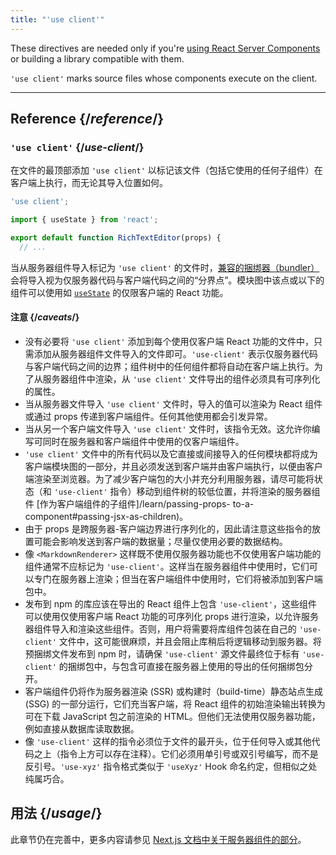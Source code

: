 ```yaml
---
title: "'use client'"
---
```


<Note>

These directives are needed only if you're [using React Server Components](/learn/start-a-new-react-project#bleeding-edge-react-frameworks) or building a library compatible with them.

</Note>


<Intro>

`'use client'` marks source files whose components execute on the client.

</Intro>

<InlineToc />

---

## Reference {/*reference*/}

### `'use client'` {/*use-client*/}

在文件的最顶部添加 `'use client'` 以标记该文件（包括它使用的任何子组件）在客户端上执行，而无论其导入位置如何。

```js
'use client';

import { useState } from 'react';

export default function RichTextEditor(props) {
  // ...
```

当从服务器组件导入标记为 `'use client'` 的文件时，[兼容的捆绑器（bundler）](/learn/start-a-new-react-project#bleeding-edge-react-frameworks) 会将导入视为仅服务器代码与客户端代码之间的“分界点”。模块图中该点或以下的组件可以使用如 [`useState`](/reference/react/useState) 的仅限客户端的 React 功能。

#### 注意 {/*caveats*/}

* 没有必要将 `'use client'` 添加到每个使用仅客户端 React 功能的文件中，只需添加从服务器组件文件导入的文件即可。`'use-client'` 表示仅服务器代码与客户端代码之间的边界；组件树中的任何组件都将自动在客户端上执行。为了从服务器组件中渲染，从 `'use client'` 文件导出的组件必须具有可序列化的属性。
* 当从服务器文件导入 `'use client'` 文件时，导入的值可以渲染为 React 组件或通过 props 传递到客户端组件。任何其他使用都会引发异常。
* 当从另一个客户端文件导入 `'use client'` 文件时，该指令无效。这允许你编写可同时在服务器和客户端组件中使用的仅客户端组件。
* `'use client'` 文件中的所有代码以及它直接或间接导入的任何模块都将成为客户端模块图的一部分，并且必须发送到客户端并由客户端执行，以便由客户端渲染至浏览器。为了减少客户端包的大小并充分利用服务器，请尽可能将状态（和 `'use-client'` 指令）移动到组件树的较低位置，并将渲染的服务器组件 [作为客户端组件的子组件]/learn/passing-props- to-a-component#passing-jsx-as-children)。
* 由于 props 是跨服务器-客户端边界进行序列化的，因此请注意这些指令的放置可能会影响发送到客户端的数据量；尽量仅使用必要的数据结构。
* 像 `<MarkdownRenderer>` 这样既不使用仅服务器功能也不仅使用客户端功能的组件通常不应标记为 `'use-client'`。这样当在服务器组件中使用时，它们可以专门在服务器上渲染；但当在客户端组件中使用时，它们将被添加到客户端包中。
* 发布到 npm 的库应该在导出的 React 组件上包含 `'use-client'`，这些组件可以使用仅使用客户端 React 功能的可序列化 props 进行渲染，以允许服务器组件导入和渲染这些组件。否则，用户将需要将库组件包装在自己的 `'use-client'` 文件中，这可能很麻烦，并且会阻止库稍后将逻辑移动到服务器。将预捆绑文件发布到 npm 时，请确保 `'use-client'` 源文件最终位于标有 `'use-client'` 的捆绑包中，与包含可直接在服务器上使用的导出的任何捆绑包分开。
* 客户端组件仍将作为服务器渲染 (SSR) 或构建时（build-time）静态站点生成 (SSG) 的一部分运行，它们充当客户端，将 React 组件的初始渲染输出转换为可在下载 JavaScript 包之前渲染的 HTML。但他们无法使用仅服务器功能，例如直接从数据库读取数据。
* 像 `'use-client'` 这样的指令必须位于文件的最开头，位于任何导入或其他代码之上（指令上方可以存在注释）。它们必须用单引号或双引号编写，而不是反引号。`'use-xyz'` 指令格式类似于 `'useXyz'` Hook 命名约定，但相似之处纯属巧合。

## 用法 {/*usage*/}

<Wip>

此章节仍在完善中，更多内容请参见 [Next.js 文档中关于服务器组件的部分](https://beta.nextjs.org/docs/rendering/server-and-client-components)。

</Wip>
